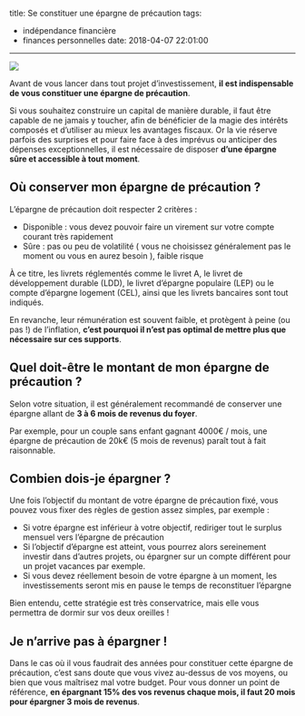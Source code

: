 title: Se constituer une épargne de précaution
tags:
 - indépendance financière
 - finances personnelles
date: 2018-04-07 22:01:00
---

<img src="/images/save-1710217_1280.jpeg" />

Avant de vous lancer dans tout projet d’investissement, **il est indispensable de vous constituer une épargne de précaution**.

Si vous souhaitez construire un capital de manière durable, il faut être capable de ne jamais y toucher, afin de bénéficier de la magie des intérêts composés et d’utiliser au mieux les avantages fiscaux. 
Or la vie réserve parfois des surprises et pour faire face à des imprévus ou anticiper des dépenses exceptionnelles, il est nécessaire de disposer **d’une épargne sûre et accessible à tout moment**.


## Où conserver mon épargne de précaution ?

L’épargne de précaution doit respecter 2 critères :

* Disponible : vous devez pouvoir faire un virement sur votre compte courant très rapidement
* Sûre : pas ou peu de volatilité ( vous ne choisissez généralement pas le moment ou vous en aurez besoin ), faible risque

À ce titre, les livrets réglementés comme le livret A, le livret de développement durable (LDD), le livret d’épargne populaire (LEP) ou le compte d’épargne logement (CEL), ainsi que les livrets bancaires sont tout indiqués.

En revanche, leur rémunération est souvent faible, et protègent à peine (ou pas !) de l’inflation, **c’est pourquoi il n’est pas optimal de mettre plus que nécessaire sur ces supports**.

## Quel doit-être le montant de mon épargne de précaution ?

Selon votre situation, il est généralement recommandé de conserver une épargne allant de **3 à 6 mois de revenus du foyer**.

Par exemple, pour un couple sans enfant gagnant 4000€ / mois, une épargne de précaution de 20k€ (5 mois de revenus) paraît tout à fait raisonnable.

## Combien dois-je épargner ?

Une fois l’objectif du montant de votre épargne de précaution fixé, vous pouvez vous fixer des règles de gestion assez simples, par exemple :

* Si votre épargne est inférieur à votre objectif, rediriger tout le surplus mensuel vers l’épargne de précaution
* Si l’objectif d’épargne est atteint, vous pourrez alors sereinement investir dans d’autres projets, ou épargner sur un compte différent pour un projet vacances par exemple.
* Si vous devez réellement besoin de votre épargne à un moment, les investissements seront mis en pause le temps de reconstituer l’épargne

Bien entendu, cette stratégie est très conservatrice, mais elle vous permettra de dormir sur vos deux oreilles !

## Je n’arrive pas à épargner !

Dans le cas où il vous faudrait des années pour constituer cette épargne de précaution, c’est sans doute que vous vivez au-dessus de vos moyens, ou bien que vous maîtrisez mal votre budget. Pour vous donner un point de référence, **en épargnant 15% des vos revenus chaque mois, il faut 20 mois pour épargner 3 mois de revenus**.


